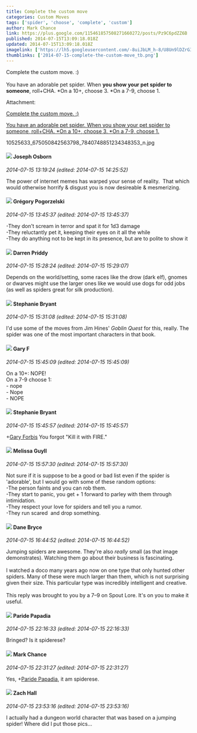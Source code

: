 ```yaml
---
title: Complete the custom move
categories: Custom Moves
tags: ['spider', 'choose', 'complete', 'custom']
author: Mark Chance
link: https://plus.google.com/115461857508271660272/posts/Pz9C6pdZZ6B
published: 2014-07-15T13:09:18.018Z
updated: 2014-07-15T13:09:18.018Z
imagelink: ['https://lh5.googleusercontent.com/-8uiJbLM_h-8/U8Un9lDZrGI/AAAAAAAADbk/heFJO9qXi3A/w418-h284/10525633_675050842563798_7840748851234348353_n.jpg']
thumblinks: ['2014-07-15-complete-the-custom-move_tb.png']
---
```


Complete the custom move. :)<br /><br />You have an adorable pet spider. When <b>you show your pet spider to someone</b>, roll+CHA. *On a 10+, choose 3. *On a 7-9, choose 1.


Attachment:

<a href='https://plus.google.com/photos/115461857508271660272/albums/6036274811009177553/6036274814431898722?sqi=100084733231320276299&sqsi=c66bb948-a049-48a2-b687-89a12a32c894'>Complete the custom move. :)

You have an adorable pet spider. When you show your pet spider to someone, roll+CHA. *On a 10+, choose 3. *On a 7-9, choose 1.</a>


10525633_675050842563798_7840748851234348353_n.jpg
<div id='comment z12aituhqw3zhlhgd04cfd2j1wyuh5n5who'>
  <h4><img src='{{site.baseurl}}//images/avatars/109184765563360963224_photo.jpg'> Joseph Osborn</h4>
      <p><cite>2014-07-15 13:19:24 (edited: 2014-07-15 14:25:52)</cite></p>
        <p>The power of internet memes has warped your sense of reality.  That which would otherwise horrify &amp; disgust you is now desireable &amp; mesmerizing.</p>
</div>
        

<div id='comment z12aituhqw3zhlhgd04cfd2j1wyuh5n5who'>
  <h4><img src='{{site.baseurl}}//images/avatars/117893291087912039716_photo.jpg'> Grégory Pogorzelski</h4>
      <p><cite>2014-07-15 13:45:37 (edited: 2014-07-15 13:45:37)</cite></p>
        <p>-They don&#39;t scream in terror and spat it for 1d3 damage<br />-They reluctantly pet it, keeping their eyes on it all the while<br />-They do anything not to be kept in its presence, but are to polite to show it</p>
</div>
        

<div id='comment z12aituhqw3zhlhgd04cfd2j1wyuh5n5who'>
  <h4><img src='{{site.baseurl}}//images/avatars/105875318948666656289_photo.jpg'> Darren Priddy</h4>
      <p><cite>2014-07-15 15:28:24 (edited: 2014-07-15 15:29:07)</cite></p>
        <p>Depends on the world/setting, some races like the drow (dark elf), gnomes or dwarves might use the larger ones like we would use dogs for odd jobs (as well as spiders great for silk production).</p>
</div>
        

<div id='comment z12aituhqw3zhlhgd04cfd2j1wyuh5n5who'>
  <h4><img src='{{site.baseurl}}//images/avatars/117607363824545671895_photo.jpg'> Stephanie Bryant</h4>
      <p><cite>2014-07-15 15:31:08 (edited: 2014-07-15 15:31:08)</cite></p>
        <p>I&#39;d use some of the moves from Jim Hines&#39; <i>Goblin Quest</i> for this, really. The spider was one of the most important characters in that book.</p>
</div>
        

<div id='comment z12aituhqw3zhlhgd04cfd2j1wyuh5n5who'>
  <h4><img src='{{site.baseurl}}//images/avatars/105902034553636163859_photo.jpg'> Gary F</h4>
      <p><cite>2014-07-15 15:45:09 (edited: 2014-07-15 15:45:09)</cite></p>
        <p>On a 10+: NOPE!<br />On a 7-9 choose 1:<br />- nope<br />- Nope<br />- NOPE</p>
</div>
        

<div id='comment z12aituhqw3zhlhgd04cfd2j1wyuh5n5who'>
  <h4><img src='{{site.baseurl}}//images/avatars/117607363824545671895_photo.jpg'> Stephanie Bryant</h4>
      <p><cite>2014-07-15 15:45:57 (edited: 2014-07-15 15:45:57)</cite></p>
        <p><span class="proflinkWrapper"><span class="proflinkPrefix">+</span><a class="proflink" href="https://plus.google.com/105902034553636163859" oid="105902034553636163859">Gary Forbis</a></span> You forgot &quot;Kill it with FIRE.&quot;</p>
</div>
        

<div id='comment z12aituhqw3zhlhgd04cfd2j1wyuh5n5who'>
  <h4><img src='{{site.baseurl}}//images/avatars/104623400813415689503_photo.jpg'> Melissa Guyll</h4>
      <p><cite>2014-07-15 15:57:30 (edited: 2014-07-15 15:57:30)</cite></p>
        <p>Not sure if it is suppose to be a good or bad list even if the spider is &#39;adorable&#39;, but I would go with some of these random options:<br />-The person faints and you can rob them.<br />-They start to panic, you get + 1 forward to parley with them through intimidation.<br />-They respect your love for spiders and tell you a rumor.<br />-They run scared  and drop something.</p>
</div>
        

<div id='comment z12aituhqw3zhlhgd04cfd2j1wyuh5n5who'>
  <h4><img src='{{site.baseurl}}//images/avatars/112489090475048839369_photo.jpg'> Dane Bryce</h4>
      <p><cite>2014-07-15 16:44:52 (edited: 2014-07-15 16:44:52)</cite></p>
        <p>Jumping spiders are awesome. They&#39;re also <i>really</i> small (as that image demonstrates). Watching them go about their business is fascinating.<br /><br />I watched a doco many years ago now on one type that only hunted other spiders. Many of these were much larger than them, which is not surprising given their size. This particular type was incredibly intelligent and creative.<br /><br />This reply was brought to you by a 7–9 on Spout Lore. It&#39;s on you to make it useful.</p>
</div>
        

<div id='comment z12aituhqw3zhlhgd04cfd2j1wyuh5n5who'>
  <h4><img src='{{site.baseurl}}//images/avatars/100891656436184215243_photo.jpg'> Paride Papadia</h4>
      <p><cite>2014-07-15 22:16:33 (edited: 2014-07-15 22:16:33)</cite></p>
        <p>Bringed? Is it spiderese?</p>
</div>
        

<div id='comment z12aituhqw3zhlhgd04cfd2j1wyuh5n5who'>
  <h4><img src='{{site.baseurl}}//images/avatars/115461857508271660272_photo.jpg'> Mark Chance</h4>
      <p><cite>2014-07-15 22:31:27 (edited: 2014-07-15 22:31:27)</cite></p>
        <p>Yes, <span class="proflinkWrapper"><span class="proflinkPrefix">+</span><a class="proflink" href="https://plus.google.com/100891656436184215243" oid="100891656436184215243">Paride Papadia</a></span>, it am spiderese.</p>
</div>
        

<div id='comment z12aituhqw3zhlhgd04cfd2j1wyuh5n5who'>
  <h4><img src='{{site.baseurl}}//images/avatars/115466175567767438344_photo.jpg'> Zach Hall</h4>
      <p><cite>2014-07-15 23:53:16 (edited: 2014-07-15 23:53:16)</cite></p>
        <p>I actually had a dungeon world character that was based on a jumping spider! Where did I put those pics...</p>
</div>
        